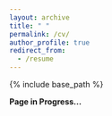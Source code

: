 ```yaml
---
layout: archive
title: " "
permalink: /cv/
author_profile: true
redirect_from:
  - /resume
---
```


{% include base_path %}

**Page in Progress...**
